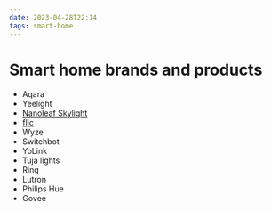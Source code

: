 ```yaml
---
date: 2023-04-28T22:14
tags: smart-home
---
```


# Smart home brands and products

- Aqara
- Yeelight
- [Nanoleaf Skylight](https://nanoleaf.me/en-US/products/nanoleaf-skylight/index.html)
- [flic](https://flic.io/shop/flic-twist?aff=66)
- Wyze
- Switchbot
- YoLink
- Tuja lights
- Ring
- Lutron
- Philips Hue
- Govee
